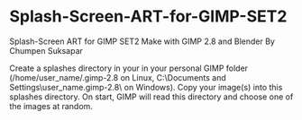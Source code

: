 # Splash-Screen-ART-for-GIMP-SET2
Splash-Screen ART for GIMP SET2
Make with GIMP 2.8 and Blender
By Chumpen Suksapar

Create a splashes directory in your in your personal GIMP folder (/home/user_name/.gimp-2.8 on Linux, C:\Documents and Settings\user_name\.gimp-2.8\ on Windows).
Copy your image(s) into this splashes directory. On start, GIMP will read this directory and choose one of the images at random.
